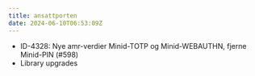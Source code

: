 ```yaml
---
title: ansattporten
date: 2024-06-10T06:53:09Z
---
```

- ID-4328: Nye amr-verdier Minid-TOTP og Minid-WEBAUTHN, fjerne Minid-PIN (#598)
- Library upgrades

